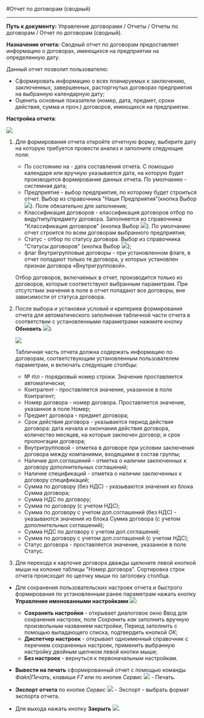 ﻿#Отчет по договорам (сводный)

----------

**Путь к документу:** Управление договорами / Отчеты / Отчеты по договорам / Отчет по договорам (сводный).

**Назначение отчета:**  Сводный отчет по договорам предоставляет информацию о договорах, имеющихся на предприятии на определенную дату.

Данный отчет позволит пользователю:
* Сформировать информацию о всех планируемых к заключению, заключенных, завершенных, расторгнутых договорах предприятия на выбранную календарную дату;
* Оценить основные показатели (номер, дата, предмет, сроки действия, сумма и проч.) договоров, имеющихся на предприятии.

**Настройка отчета**:

![](topic:.AddFiles.Screenshot_20176.jpg)

1. Для формирования отчета откройте отчетную форму, выберите дату на которую требуется провести анализ и заполните следующие поля:  

    * По состоянию на - дата составления отчета. С помощью календаря или вручную указывается дата, на которую будет производится формирование данных отчета. По умолчанию - системная дата;
    * Предприятие - выбор предприятия, по которому будет строиться отчет. Выбор из справочника "Наши Предприятия"(кнопка Выбор ![](topic:Com.AddFiles.Buttons.Btn_select.png)). Поле обязательно для заполнения; 
    * Классификация договоров - классификация договоров отбор по виду/типу/предмету договора. Заполняется из справочника "Классификация договоров" (кнопка Выбор ![](topic:Com.AddFiles.Buttons.Btn_select.png)).
    По умолчанию отчет строится по всем договорам выбранного предприятия;
    * Статус  - отбор по статусу договора. Выбор из справочника "Статусы договоров" (кнопка Выбор ![](topic:Com.AddFiles.Buttons.Btn_select.png));
    * флаг Внутригрупповые договоры - при установленном флаге, в отчет попадают только те договора, у которых установлен признак договора «Внутригрупповой».

    Отбор договоров, включаемых в отчет, производится только из договоров, которые соответствуют выбранным параметрам.
    При отсутствии значения в поле в отчет попадают все договоры, вне зависимости от статуса договора.

2. После выбора и установки  условий и критериев формирования отчета для автоматического заполнения табличной части отчета в соответствии с установленными параметрами нажмите кнопку **Обновить** ![](topic:Com.AddFiles.Buttons.Btn_Refresh.png)).

    ![](topic:.AddFiles.Screenshot_20172.jpg)

    Табличная часть отчета должна содержать информацию по договорам, соответствующим установленным пользователем параметрам, и включать следующие столбцы:

    * № п\п - порядковый номер строки. Значение проставляется автоматически;
    * Контрагент - проставляется значение, указанное в поле Контрагент;
    * Номер договора - номер договора. Проставляется значение, указанное в поле Номер;
    * Предмет договора - предмет договора;
    * Срок действия договора - указывается период действия договора: дата начала и окончания действия договора, количество месяцев, на которые заключен договор, и срок пролонгации договора;
    * Внутригрупповой - отметка в договоре при условии заключения договора между компаниями, входящими в состав группы;
    * Наличие доп.соглашений - отметка о наличии заключенных к договору дополнительных соглашений;
    * Наличие спецификаций - отметка о наличии заключенных к договору спецификаций;
    * Сумма по договору (без НДС) - указываются значения из блока Сумма договора;
    * Сумма НДС по договору;
    * Сумма по договору (с учетом НДС);
    * Сумма по договору с учетом доп.соглашений (без НДС) - указываются значения из блока Сумма договора (с учетом дополнительных соглашений);
    * Сумма НДС по договору с учетом доп.соглашений; 
    * Сумма по договору с учетом доп.соглашений (с учетом НДС);
    * Статус договора - проставляется значение, указанное в поле Статус.

3. Для перехода к карточке договора дважды щелкните левой кнопкой мыши на колонке таблицы "Номер договора". Сортировка строк отчета происходит по щелчку мыши по заголовку столбца.

- Для сохранения пользовательских настроек отчета и быстрого формирования по установленным ранее параметрам нажать кнопку **Управление именованными настройками** ![](topic:Com.AddFiles.Buttons.Btn_Settings_menager.png):
    - **Сохранить настройки** -  открывает диалоговое окно Ввод для сохранения настроек, поле *Сохранить как* заполнить вручную произвольным названием настройки, Период заполнить с помощью выпадающего списка, подтвердить кнопкой *ОК*;
    - **Диспетчер настроек** - открывает одноименный справочник с перечнем сохраненных настроек, применить выбранную настройку двойным щелчком левой кнопки мыши;
    - **Без настроек** - вернуться к первоначальным настройкам.

- **Вывести на печать** сформированный отчет с помощью команды *Файл|Печать*, клавиши *F7* или по кнопке *Сервис* ![](topic:Com.AddFiles.Buttons.Btn_SystemMenu.png) - Печать.
- **Экспорт отчета** по кнопке *Сервис* ![](topic:Com.AddFiles.Buttons.Btn_SystemMenu.png) - Экспорт - выбрать формат экспорта отчета.
- Для выхода нажать кнопку **Закрыть** ![](topic:Com.AddFiles.Buttons.Btn_CloseCancel.png).



